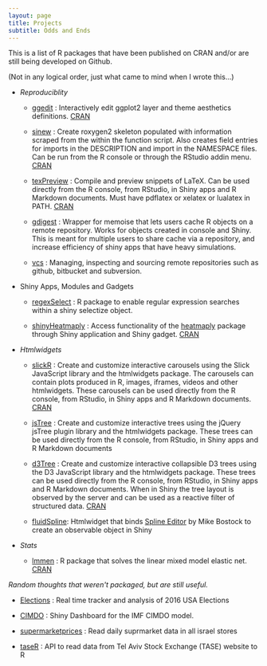 ```yaml
---
layout: page
title: Projects
subtitle: Odds and Ends
---
```


This is a list of R packages that have been published on CRAN and/or are still being developed on Github.

(Not in any logical order, just what came to mind when I wrote this...)

- *Reproduciblity*
  - [ggedit](https://github.com/metrumresearchgroup/ggedit) : Interactively edit ggplot2 layer and theme aesthetics definitions. [CRAN](https://cran.r-project.org/web/packages/ggedit/index.html)

  - [sinew](https://github.com/metrumresearchgroup/sinew) : Create roxygen2 skeleton populated with information scraped from the within the function script. Also creates field entries for imports in the DESCRIPTION and import in the NAMESPACE files. Can be run from the R console or through the RStudio addin menu. [CRAN](https://cran.r-project.org/web/packages/sinew/index.html)

  - [texPreview](https://github.com/metrumresearchgroup/texPreview) : Compile and preview snippets of LaTeX. Can be used directly from the R console, from RStudio, in Shiny apps and R Markdown documents. Must have pdflatex or xelatex or lualatex in PATH. [CRAN](https://cran.r-project.org/web/packages/texPreview/index.html)

  - [gdigest](https://github.com/yonicd/gdigest) : Wrapper for memoise that lets users cache R objects on a remote repository. Works for objects created in console and Shiny. This is meant for multiple users to share cache via a repository, and increase efficiency of shiny apps that have heavy simulations. 

  - [vcs](https://github.com/metrumresearchgroup/vcs) : Managing, inspecting and sourcing remote repositories such as github, bitbucket and subversion.

- Shiny Apps, Modules and Gadgets
  - [regexSelect](https://github.com/yonicd/regexSelect) : R package to enable regular expression searches within a shiny selectize object.

  - [shinyHeatmaply](https://github.com/yonicd/shinyHeatmaply) : Access functionality of the [heatmaply](https://github.com/talgalili/heatmaply) package through Shiny application and Shiny gadget. [CRAN](https://cran.r-project.org/web/packages/shinyHeatmaply/index.html)

- *Htmlwidgets*

  - [slickR](https://github.com/metrumresearchgroup/slickR) : Create and customize interactive carousels using the Slick JavaScript library and the htmlwidgets package. The carousels can contain plots produced in R, images, iframes, videos and other htmlwidgets. These carousels can be used directly from the R console, from RStudio, in Shiny apps and R Markdown documents. [CRAN](https://cran.r-project.org/web/packages/slickR/index.html)

  - [jsTree](https://github.com/metrumresearchgroup/jsTree) : Create and customize interactive trees using the jQuery jsTree plugin library and the htmlwidgets package. These trees can be used directly from the R console, from RStudio, in Shiny apps and R Markdown documents

  - [d3Tree](https://github.com/metrumresearchgroup/d3Tree) : Create and customize interactive collapsible D3 trees using the D3 JavaScript library and the htmlwidgets package. These trees can be used directly from the R console, from RStudio, in Shiny apps and R Markdown documents. When in Shiny the tree layout is observed by the server and can be used as a reactive filter of structured data. [CRAN](https://cran.r-project.org/web/packages/d3Tree/index.html)

  - [fluidSpline](https://github.com/metrumresearchgroup/fluidSpline): Htmlwidget that binds [Spline Editor](https://bl.ocks.org/mbostock/4342190) by Mike Bostock to create an observable object in Shiny

- *Stats*
  - [lmmen](https://github.com/yonicd/lmmen) : R package that solves the linear mixed model elastic net. [CRAN](https://cran.r-project.org/web/packages/lmmen/index.html)


*Random thoughts that weren't packaged, but are still useful.*

- [Elections](https://github.com/yonicd/Elections) : Real time tracker and analysis of 2016 USA Elections

- [CIMDO](https://github.com/yonicd/CIMDO) : Shiny Dashboard for the IMF CIMDO model.

- [supermarketprices](https://github.com/yonicd/supermarketprices) : Read daily suprmarket data in all israel stores

- [taseR](https://github.com/yonicd/taseR) : API to read data from Tel Aviv Stock Exchange (TASE) website to R 
